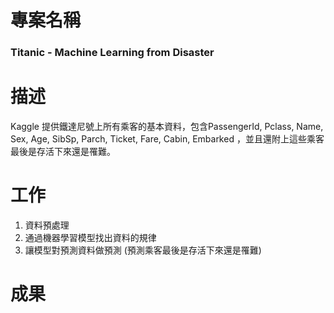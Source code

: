 # 專案名稱
### Titanic - Machine Learning from Disaster
# 描述
Kaggle 提供鐵達尼號上所有乘客的基本資料，包含PassengerId, Pclass,	Name,	Sex,	Age,	SibSp,	Parch,	Ticket,	Fare,	Cabin,	Embarked
，並且還附上這些乘客最後是存活下來還是罹難。
# 工作
1. 資料預處理
2. 通過機器學習模型找出資料的規律
3. 讓模型對預測資料做預測 (預測乘客最後是存活下來還是罹難)
# 成果
